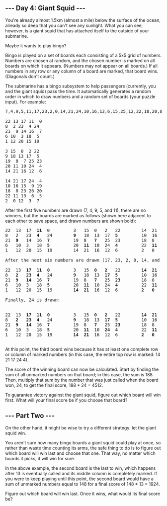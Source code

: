 ## --- Day 4: Giant Squid ---

You're already almost 1.5km (almost a mile) below the surface of the ocean, already so deep that you can't see any sunlight. What you can see, however, is a giant squid that has attached itself to the outside of your submarine.

Maybe it wants to play bingo?

Bingo is played on a set of boards each consisting of a 5x5 grid of numbers. Numbers are chosen at random, and the chosen number is marked on all boards on which it appears. (Numbers may not appear on all boards.) If all numbers in any row or any column of a board are marked, that board wins. (Diagonals don't count.)

The submarine has a bingo subsystem to help passengers (currently, you and the giant squid) pass the time. It automatically generates a random order in which to draw numbers and a random set of boards (your puzzle input). For example:

<pre>
7,4,9,5,11,17,23,2,0,14,21,24,10,16,13,6,15,25,12,22,18,20,8,19,3,26,1

22 13 17 11  0  
8  2 23  4 24   
21  9 14 16  7  
6 10  3 18  5   
1 12 20 15 19   

3 15  0  2 22   
9 18 13 17  5   
19  8  7 25 23  
20 11 10 24  4  
14 21 16 12  6  

14 21 17 24  4  
10 16 15  9 19  
18  8 23 26 20  
22 11 13  6  5  
2  0 12  3  7   
</pre>

After the first five numbers are drawn (7, 4, 9, 5, and 11), there are no winners, but the boards are marked as follows (shown here adjacent to each other to save space, and drawn numbers are shown bold):

<pre>
22  13  17  <b>11</b>  0         3   15  0   2   22        14  21  17  24  <b>4</b>    
8   2   23  <b>4</b>   24        <b>9</b>   18  13  17  <b>5</b>         10  16  15  <b>9</b>   19     
21  <b>9</b>   14  16  <b>7</b>         19  8   <b>7</b>   25  23        18  8   23  26  20     
6   10  3   18  <b>5</b>         20  <b>11</b>  10  24  <b>4</b>         22  <b>11</b>  13  6   <b>5</b>        
1   12  20  15  19        14  21  16  12  6         2   0   12  3   <b>7</b>          

After the next six numbers are drawn (17, 23, 2, 0, 14, and 21), there are still no winners:

22  13  <b>17</b>  <b>11</b>  <b>0</b>         3   15  <b>0</b>   <b>2</b>   22        <b>14</b>  <b>21</b>  <b>17</b>  24  <b>4</b>    
8   <b>2</b>   <b>23</b>  <b>4</b>   24        <b>9</b>   18  13  <b>17</b>  <b>5</b>         10  16  15  <b>9</b>   19     
21  <b>9</b>   <b>14</b>  16  <b>7</b>         19  8   <b>7</b>   25  <b>23</b>        18  8   <b>23</b>  26  20     
6   10  3   18  <b>5</b>         20  <b>11</b>  10  24  <b>4</b>         22  <b>11</b>  13  6   <b>5</b>        
1   12  20  15  19        <b>14</b>  <b>21</b>  16  12  6         <b>2</b>   <b>0</b>   12  3   <b>7</b>          

Finally, 24 is drawn:


22  13  <b>17</b>  <b>11</b>  <b>0</b>         3   15  <b>0</b>   <b>2</b>   22        <b>14</b>  <b>21</b>  <b>17</b>  <b>24</b>  <b>4</b>    
8   <b>2</b>   <b>23</b>  <b>4</b>   24        <b>9</b>   18  13  <b>17</b>  <b>5</b>         10  16  15  <b>9</b>   19     
21  <b>9</b>   <b>14</b>  16  <b>7</b>         19  8   <b>7</b>   25  <b>23</b>        18  8   <b>23</b>  26  20     
6   10  3   18  <b>5</b>         20  <b>11</b>  10  <b>24</b>  <b>4</b>         22  <b>11</b>  13  6   <b>5</b>        
1   12  20  15  19        <b>14</b>  <b>21</b>  16  12  6         <b>2</b>   <b>0</b>   12  3   <b>7</b>    

</pre>

At this point, the third board wins because it has at least one complete row or column of marked numbers (in this case, the entire top row is marked: 14 21 17 24 4).

The score of the winning board can now be calculated. Start by finding the sum of all unmarked numbers on that board; in this case, the sum is 188. Then, multiply that sum by the number that was just called when the board won, 24, to get the final score, 188 * 24 = 4512.

To guarantee victory against the giant squid, figure out which board will win first. What will your final score be if you choose that board?

## --- Part Two ---

On the other hand, it might be wise to try a different strategy: let the giant squid win.

You aren't sure how many bingo boards a giant squid could play at once, so rather than waste time counting its arms, the safe thing to do is to figure out which board will win last and choose that one. That way, no matter which boards it picks, it will win for sure.

In the above example, the second board is the last to win, which happens after 13 is eventually called and its middle column is completely marked. If you were to keep playing until this point, the second board would have a sum of unmarked numbers equal to 148 for a final score of 148 * 13 = 1924.

Figure out which board will win last. Once it wins, what would its final score be?
